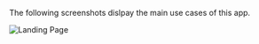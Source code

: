 The following screenshots dislpay the main use cases of this app.

![Landing Page](https://drive.google.com/file/d/1Yd7pvSDFpzO1HPYoaWTCuM9z6OgyiA1h/view?usp=sharing)
